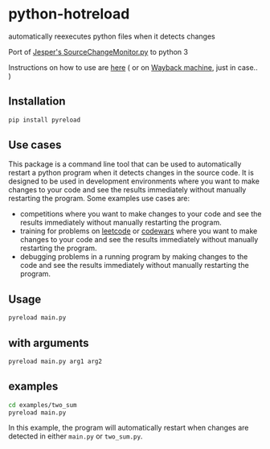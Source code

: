 # python-hotreload
automatically reexecutes python files when it detects changes

Port of [Jesper's SourceChangeMonitor.py](https://jesper.borgstrup.dk/2011/10/restart-python-program-if-source-has-been-modified/) to python 3

Instructions on how to use are [here](https://jesper.borgstrup.dk/2011/10/restart-python-program-if-source-has-been-modified/)  ( or on [Wayback machine](https://web.archive.org/web/20200804150140/https://jesper.borgstrup.dk/2011/10/restart-python-program-if-source-has-been-modified/),  just in case.. )


## Installation

```bash
pip install pyreload
```

## Use cases
This package is a command line tool that can be used to automatically restart a python program when it detects changes in the source code.
It is designed to be used in development environments where you want to make changes to your code and see the results immediately without manually restarting the program.
Some examples use cases are:
 - competitions where you want to make changes to your code and see the results immediately without manually restarting the program.
 - training for problems on [leetcode](https://leetcode.com/) or [codewars](https://www.codewars.com/) where you want to make changes to your code and see the results immediately without manually restarting the program.
 - debugging problems in a running program by making changes to the code and see the results immediately without manually restarting the program.

## Usage
```bash
pyreload main.py
```

## with arguments
```bash
pyreload main.py arg1 arg2
```

## examples
```bash
cd examples/two_sum
pyreload main.py
```
In this example, the program will automatically restart when changes are detected in either `main.py` or `two_sum.py`.


